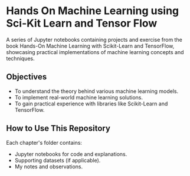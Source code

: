 # Hands On Machine Learning using Sci-Kit Learn and Tensor Flow
A series of Jupyter notebooks containing projects and exercise from the book Hands-On Machine Learning with Scikit-Learn and TensorFlow, showcasing practical implementations of machine learning concepts and techniques. 


## Objectives
- To understand the theory behind various machine learning models.
- To implement real-world machine learning solutions.
- To gain practical experience with libraries like Scikit-Learn and TensorFlow.

## How to Use This Repository
Each chapter's folder contains:
- Jupyter notebooks for code and explanations.
- Supporting datasets (if applicable).
- My notes and observations.
